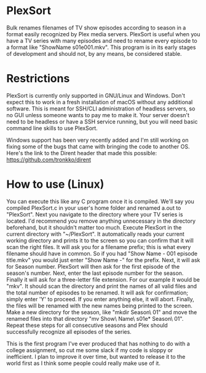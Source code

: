 # PlexSort
Bulk renames filenames of TV show episodes according to season in a format easily recognized by Plex media servers.
PlexSort is useful when you have a TV series with many episodes and need to rename every episode to a format like "ShowName s01e001.mkv". This program is in its early stages of development and should not, by any means, be considered stable.

# Restrictions
PlexSort is currently only supported in GNU/Linux and Windows. Don't expect this to work in a fresh installation of macOS without any additional software. This is meant for SSH/CLI administration of headless servers, so no GUI unless someone wants to pay me to make it. Your server doesn't need to be headless or have a SSH service running, but you will need basic command line skills to use PlexSort. 

Windows support has been very recently added and I'm still working on fixing some of the bugs that came with bringing the code to another OS. Here's the link to the Dirent header that made this possible: https://github.com/tronkko/dirent

# How to use (Linux)
You can execute this like any C program once it is compiled. We'll say you compiled PlexSort.c in your user's home folder and renamed a.out to "PlexSort". Next you navigate to the directory where your TV series is located. I'd recommend you remove anything unnecessary in the directory beforehand, but it shouldn't matter too much. Execute PlexSort in the current directory with "~/PlexSort". It automatically reads your current working directory and prints it to the screen so you can confirm that it will scan the right files. It will ask you for a filename prefix; this is what every filename should have in common. So if you had "Show Name - 001 episode title.mkv" you would just enter "Show Name -" for the prefix. Next, it will ask for Season number. PlexSort will then ask for the first episode of the season's number. Next, enter the last episode number for the season. Finally it will ask for a three-letter file extension. For our example it would be "mkv". It should scan the directory and print the names of all valid files and the total number of episodes to be renamed. It will ask for confirmation; simply enter 'Y' to proceed. If you enter anything else, it will abort. Finally, the files will be renamed with the new names being printed to the screen. Make a new directory for the season, like "mkdir Season\ 01" and move the renamed files into that directory "mv Show\ Name\ s01e* Season\ 01". Repeat these steps for all consecutive seasons and Plex should successfully recognize all episodes of the series.

This is the first program I've ever produced that has nothing to do with a college assignment, so cut me some slack if my code is sloppy or inefficient. I plan to improve it over time, but wanted to release it to the world first as I think some people could really make use of it.
